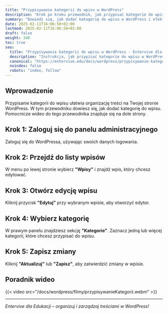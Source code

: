 ```yaml
---
title: "Przypisywanie kategorii do wpisu w WordPress"
description: "Krok po kroku przewodnik, jak przypisać kategorie do wpisu w WordPress, aby uporządkować treści."
summary: "Dowiedz się, jak dodać kategorię do wpisu w WordPress i efektywnie zarządzać strukturą treści na swojej stronie."
date: 2025-02-11T16:06:50+02:00
lastmod: 2025-02-11T16:06:50+02:00
draft: false
weight: 340
toc: true
seo:
  title: "Przypisywanie kategorii do wpisu w WordPress - Entervive dla Edukacji"
  description: "Instrukcja, jak przypisać kategorie do wpisu w WordPress, aby uporządkować treści i ułatwić nawigację po stronie."
  canonical: "https://entervive.edu/docs/wordpress/przypisywanie-kategorii-do-wpisu-w-wordpress"
  noindex: false
  robots: "index, follow"
---
```


## Wprowadzenie

Przypisanie kategorii do wpisu ułatwia organizację treści na Twojej stronie WordPress. W tym przewodniku dowiesz się, jak dodać kategorię do wpisu. Pomocnicze wideo do tego przewodnika znajduje się na dole strony.

## Krok 1: Zaloguj się do panelu administracyjnego

Zaloguj się do WordPressa, używając swoich danych logowania.

## Krok 2: Przejdź do listy wpisów

W menu po lewej stronie wybierz **"Wpisy"** i znajdź wpis, który chcesz edytować.

## Krok 3: Otwórz edycję wpisu

Kliknij przycisk **"Edytuj"** przy wybranym wpisie, aby otworzyć edytor.

## Krok 4: Wybierz kategorię

W prawym panelu znajdziesz sekcję **"Kategorie"**. Zaznacz jedną lub więcej kategorii, które chcesz przypisać do wpisu.

## Krok 5: Zapisz zmiany

Kliknij **"Aktualizuj"** lub **"Zapisz"**, aby zatwierdzić zmiany w wpisie.

## Poradnik wideo

{{< video src="/docs/wordpress/filmy/przypisywanieKategorii.webm" >}}

---

_Entervive dla Edukacji – organizuj i zarządzaj treściami w WordPress!_
